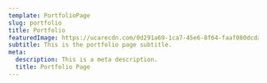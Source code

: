 ```yaml
---
template: PortfolioPage
slug: portfolio
title: Portfolio
featuredImage: https://ucarecdn.com/0d291a69-1ca7-45e6-8f64-faaf080dcdaf/
subtitle: This is the portfolio page subtitle.
meta:
  description: This is a meta description.
  title: Portfolio Page
---
```

